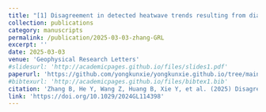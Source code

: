 ```yaml
---
title: "[1] Disagreement in detected heatwave trends resulting from diagnostic methods"
collection: publications
category: manuscripts
permalink: /publication/2025-03-03-zhang-GRL
excerpt: ''
date: 2025-03-03
venue: 'Geophysical Research Letters'
#slidesurl: 'http://academicpages.github.io/files/slides1.pdf'
paperurl: 'https://github.com/yongkunxie/yongkunxie.github.io/tree/main/files/2025_03_03_zhang_GRL.pdf?raw=true'
#bibtexurl: 'http://academicpages.github.io/files/bibtex1.bib'
citation: 'Zhang B, He Y, Wang Z, Huang B, Xie Y, et al. (2025) Disagreement in detected heatwave trends resulting from diagnostic methods. Geophysical Research Letters, 52, e2024GL114398.'
link: 'https://doi.org/10.1029/2024GL114398'
---
```


